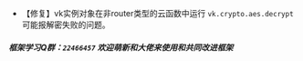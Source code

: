 * 【修复】vk实例对象在非router类型的云函数中运行 `vk.crypto.aes.decrypt` 可能报解密失败的问题。

#####  框架学习Q群：`22466457` 欢迎萌新和大佬来使用和共同改进框架
